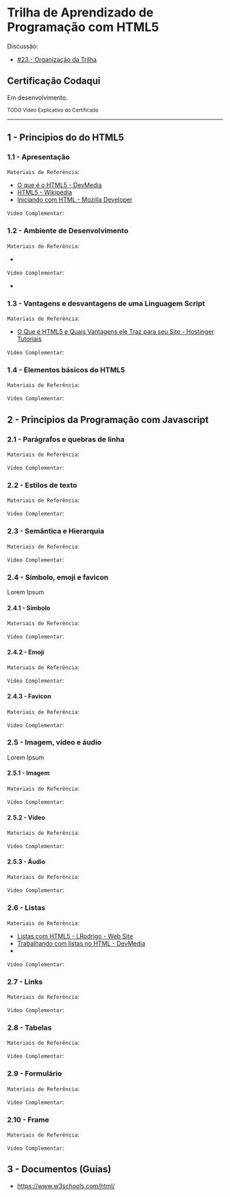 # Trilha de Aprendizado de Programação com HTML5

Discussão:

- [#23 - Organização da Trilha](https://github.com/codaqui/institucional/issues/23)

## Certificação Codaqui

Em desenvolvimento.

<small> TODO Video Explicativo do Certificado </small>

---

## 1 - Principios do do HTML5

### 1.1 - Apresentação

`Materiais de Referência`:

- [O que é o HTML5 - DevMedia](https://www.devmedia.com.br/o-que-e-o-html5/25820)
- [HTML5 - Wikipédia](https://pt.wikipedia.org/wiki/HTML5)
- [Iniciando com HTML - Mozilla Developer](https://developer.mozilla.org/pt-BR/docs/Learn/HTML/Introduction_to_HTML/Getting_started)

`Video Complementar`:

### 1.2 - Ambiente de Desenvolvimento 

`Materiais de Referência`:

- []()

`Video Complementar`:

- []()

### 1.3 - Vantagens e desvantagens de uma Linguagem Script 

`Materiais de Referência`:

- [O Que é HTML5 e Quais Vantagens ele Traz para seu Site - Hostinger Tutoriais](https://www.hostinger.com.br/tutoriais/diferenca-entre-html-e-html5)

`Video Complementar`:

### 1.4 - Elementos básicos do HTML5

`Materiais de Referência`:

`Video Complementar`:


## 2 - Principios da Programação com Javascript

### 2.1 - Parágrafos e quebras de linha

`Materiais de Referência`:

`Video Complementar`:

### 2.2 - Estilos de texto

`Materiais de Referência`:

`Video Complementar`:

### 2.3 - Semântica e Hierarquia

`Materiais de Referência`:

`Video Complementar`:

### 2.4 - Símbolo, emoji e favicon

Lorem Ipsum

#### 2.4.1 - Símbolo

`Materiais de Referência`:

`Video Complementar`:

#### 2.4.2 - Emoji

`Materiais de Referência`:

`Video Complementar`:

#### 2.4.3 - Favicon

`Materiais de Referência`:

`Video Complementar`:

### 2.5 - Imagem, vídeo e áudio

Lorem Ipsum

#### 2.5.1 - Imagem

`Materiais de Referência`:

`Video Complementar`:

#### 2.5.2 - Vídeo

`Materiais de Referência`:

`Video Complementar`:

#### 2.5.3 - Áudio

`Materiais de Referência`:

`Video Complementar`:

### 2.6 - Listas

`Materiais de Referência`:

- [Listas com HTML5 - LRodrigo - Web Site](https://lrodrigo.sgs.lncc.br/wp/programacao/curso-de-html5-e-css3-5a-aula-listas/)
- [Trabalhando com listas no HTML - DevMedia](https://www.devmedia.com.br/trabalhando-com-listas-ordenadas-no-html/21739)
- [](http://www.clem.ufba.br/tuts/html/c10.htm)

`Video Complementar`:

### 2.7 - Links

`Materiais de Referência`:

`Video Complementar`:

### 2.8 - Tabelas

`Materiais de Referência`:

`Video Complementar`:

### 2.9 - Formulário

`Materiais de Referência`:

`Video Complementar`:

### 2.10 - Frame

`Materiais de Referência`:

`Video Complementar`:

## 3 - Documentos (Guias)

- https://www.w3schools.com/html/

